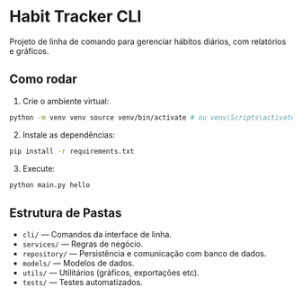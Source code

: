 # Habit Tracker CLI

Projeto de linha de comando para gerenciar hábitos diários, com relatórios e gráficos.

## Como rodar

1. Crie o ambiente virtual:
```bash
python -m venv venv source venv/bin/activate # ou venv\Scripts\activate no Windows
```

2. Instale as dependências:
```bash
pip install -r requirements.txt
```

3. Execute:
```bash
python main.py hello
```


## Estrutura de Pastas

- `cli/` — Comandos da interface de linha.
- `services/` — Regras de negócio.
- `repository/` — Persistência e comunicação com banco de dados.
- `models/` — Modelos de dados.
- `utils/` — Utilitários (gráficos, exportações etc).
- `tests/` — Testes automatizados.
